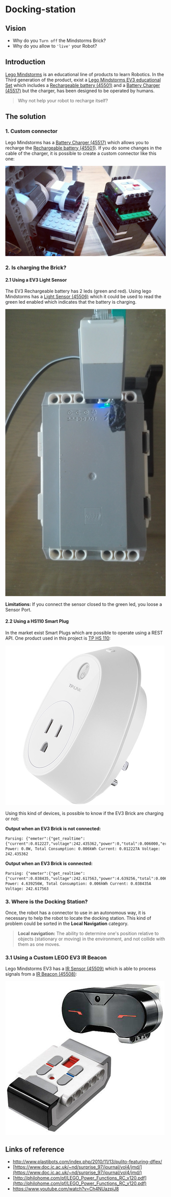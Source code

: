 # Docking-station

## Vision

- Why do you `Turn off` the Mindstorms Brick?
- Why do you allow to `'live'` your Robot?

## Introduction

[Lego Mindstorms](https://www.lego.com/en-us/mindstorms/) is an educational line of products to learn Robotics.
In the Third generation of the product, exist a [Lego Mindstorms EV3 educational Set](https://education.lego.com/en-us/products/lego-mindstorms-education-ev3-core-set-/5003400)
which includes a [Rechargeable battery (45501)](https://shop.lego.com/en-US/EV3-Rechargeable-DC-Battery-45501) and 
a [Battery Charger (45517)](https://shop.lego.com/en-US/Transformer-10V-DC-45517) but the charger, has been 
designed to be operated by humans.

> Why not help your robot to recharge itself?

## The solution

### 1. Custom connector

Lego Mindstorms has a [Battery Charger (45517)](https://shop.lego.com/en-US/Transformer-10V-DC-45517) 
which allows you to recharge the [Rechargeable battery (45501)](https://shop.lego.com/en-US/EV3-Rechargeable-DC-Battery-45501). 
If you do some changes in the cable of the charger, it is possible to create a custom connector like this one:

![](./docs/images/connector.jpg)

### 2. Is charging the Brick?

#### 2.1 Using a EV3 Light Sensor

The EV3 Rechargeable battery has 2 leds (green and red). 
Using lego Mindstorms has a [Light Sensor (45506)](https://shop.lego.com/en-US/EV3-Color-Sensor-45506) 
which it could be used to read the green led enabled which indicates that the battery is charging. 

![](./docs/images/lightSensorReadingEV3Battery.jpg)

**Limitations:** If you connect the sensor closed to the green led, you loose a Sensor Port.

#### 2.2 Using a HS110 Smart Plug 

In the market exist Smart Plugs which are possible to operate using a REST API.
One product used in this project is [TP HS 110](http://www.tp-link.com/us/products/details/cat-5516_HS110.html):

![](./docs/images/HS110.jpg)

Using this kind of devices, is possible to know if the EV3 Brick are charging or not:

**Output when an EV3 Brick is not connected:**

```
Parsing: {"emeter":{"get_realtime":{"current":0.012227,"voltage":242.435362,"power":0,"total":0.006000,"err_code":0}}}
Power: 0.0W, Total Consumption: 0.006kWh Current: 0.012227A Voltage: 242.435362
```

**Output when an EV3 Brick is connected:**

```
Parsing: {"emeter":{"get_realtime":{"current":0.038435,"voltage":242.617563,"power":4.639256,"total":0.006000,"err_code":0}}}
Power: 4.639256W, Total Consumption: 0.006kWh Current: 0.038435A Voltage: 242.617563
```

### 3. Where is the Docking Station?

Once, the robot has a connector to use in an autonomous way, 
it is necessary to help the robot to locate the docking station. 
This kind of problem could be sorted in the **Local Navigation** category.

> **Local navigation:** The ability to determine one's position relative to objects (stationary or moving) in the environment, and not collide with them as one moves.

### 3.1 Using a Custom LEGO EV3 IR Beacon

Lego Mindstorms EV3 has a [IR Sensor (45509)](https://shop.lego.com/en-US/EV3-Infrared-Sensor-45509) 
which is able to process signals from a [IR Beacon (45508)](https://shop.lego.com/en-US/EV3-Infrared-Beacon-45508):

![](./docs/images/irBeacon.jpg)



## Links of reference

- http://www.plastibots.com/index.php/2010/11/13/pulito-featuring-dflex/
- [https://www.doc.ic.ac.uk/~nd/surprise_97/journal/vol4/jmd/](https://www.doc.ic.ac.uk/~nd/surprise_97/journal/vol4/jmd/)
- [http://philohome.com/pf/LEGO_Power_Functions_RC_v120.pdf](http://philohome.com/pf/LEGO_Power_Functions_RC_v120.pdf)
- https://www.youtube.com/watch?v=Ch4NUazpjJ8

